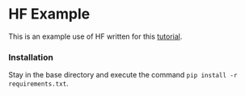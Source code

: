 # HF Example

This is an example use of HF written for this [tutorial](https://youtu.be/sq3xKFT4su4).

### Installation

Stay in the base directory and execute the command `pip install -r requirements.txt`.
